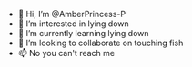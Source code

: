 - 👋 Hi, I’m @AmberPrincess-P
- 👀 I’m interested in lying down
- 🌱 I’m currently learning lying down
- 💞️ I’m looking to collaborate on touching fish
- 📫 No you can't reach me

<!---
AmberPrincess-P/AmberPrincess-P is a ✨ special ✨ repository because its `README.md` (this file) appears on your GitHub profile.
You can click the Preview link to take a look at your changes.
--->
